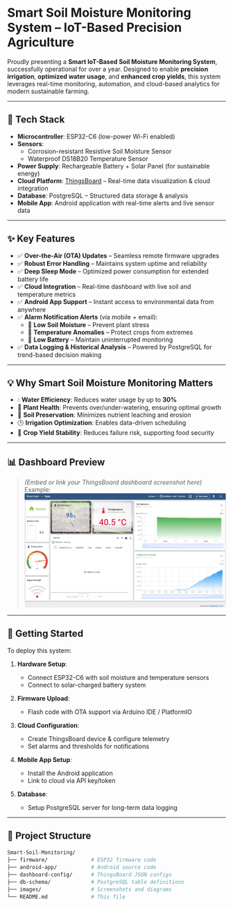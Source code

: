 # Smart Soil Moisture Monitoring System – IoT-Based Precision Agriculture

Proudly presenting a **Smart IoT-Based Soil Moisture Monitoring System**, successfully operational for over a year. Designed to enable **precision irrigation**, **optimized water usage**, and **enhanced crop yields**, this system leverages real-time monitoring, automation, and cloud-based analytics for modern sustainable farming.

---

## 🔧 Tech Stack

- **Microcontroller**: ESP32-C6 (low-power Wi-Fi enabled)
- **Sensors**:
  - Corrosion-resistant Resistive Soil Moisture Sensor
  - Waterproof DS18B20 Temperature Sensor
- **Power Supply**: Rechargeable Battery + Solar Panel (for sustainable energy)
- **Cloud Platform**: [ThingsBoard](https://thingsboard.io) – Real-time data visualization & cloud integration
- **Database**: PostgreSQL – Structured data storage & analysis
- **Mobile App**: Android application with real-time alerts and live sensor data

---

## ✨ Key Features

- ✅ **Over-the-Air (OTA) Updates** – Seamless remote firmware upgrades
- ✅ **Robust Error Handling** – Maintains system uptime and reliability
- ✅ **Deep Sleep Mode** – Optimized power consumption for extended battery life
- ✅ **Cloud Integration** – Real-time dashboard with live soil and temperature metrics
- ✅ **Android App Support** – Instant access to environmental data from anywhere
- ✅ **Alarm Notification Alerts** (via mobile + email):
  - 🔸 **Low Soil Moisture** – Prevent plant stress
  - 🔸 **Temperature Anomalies** – Protect crops from extremes
  - 🔸 **Low Battery** – Maintain uninterrupted monitoring
- ✅ **Data Logging & Historical Analysis** – Powered by PostgreSQL for trend-based decision making

---

## 💡 Why Smart Soil Moisture Monitoring Matters

- 💧 **Water Efficiency**: Reduces water usage by up to **30%**
- 🌿 **Plant Health**: Prevents over/under-watering, ensuring optimal growth
- 🧪 **Soil Preservation**: Minimizes nutrient leaching and erosion
- 🕒 **Irrigation Optimization**: Enables data-driven scheduling
- 🌾 **Crop Yield Stability**: Reduces failure risk, supporting food security

---

## 📊 Dashboard Preview

> *(Embed or link your ThingsBoard dashboard screenshot here)*  
> Example:  
> ![Dashboard Preview](images/dashboard.png)

---

## 🚀 Getting Started

To deploy this system:

1. **Hardware Setup**:
   - Connect ESP32-C6 with soil moisture and temperature sensors
   - Connect to solar-charged battery system

2. **Firmware Upload**:
   - Flash code with OTA support via Arduino IDE / PlatformIO

3. **Cloud Configuration**:
   - Create ThingsBoard device & configure telemetry
   - Set alarms and thresholds for notifications

4. **Mobile App Setup**:
   - Install the Android application
   - Link to cloud via API key/token

5. **Database**:
   - Setup PostgreSQL server for long-term data logging

---

## 📁 Project Structure

```bash
Smart-Soil-Monitoring/
├── firmware/              # ESP32 firmware code
├── android-app/           # Android source code
├── dashboard-config/      # ThingsBoard JSON configs
├── db-schema/             # PostgreSQL table definitions
├── images/                # Screenshots and diagrams
└── README.md              # This file
